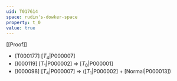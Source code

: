 ```yaml
---
uid: T017614
space: rudin's-dowker-space
property: t_0
value: true
---
```

[[Proof]]

* [T000177] [$T_4$|P000007]
* [I000119] [$T_1$|P000002] => [$T_0$|P000001]
* [I000098] [$T_4$|P000007] => ([$T_1$|P000002] + [Normal|P000013])

